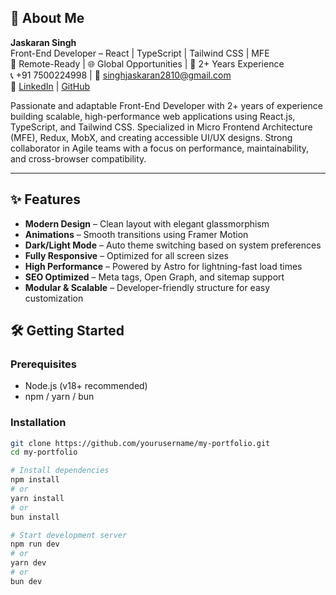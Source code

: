 ## 💼 About Me

**Jaskaran Singh**  
Front-End Developer – React | TypeScript | Tailwind CSS | MFE  
📍 Remote-Ready | 🌐 Global Opportunities | 🧠 2+ Years Experience  
📞 +91 7500224998 | 📧 singhjaskaran2810@gmail.com  
🔗 [LinkedIn](#) | [GitHub](#)

Passionate and adaptable Front-End Developer with 2+ years of experience building scalable, high-performance web applications using React.js, TypeScript, and Tailwind CSS. Specialized in Micro Frontend Architecture (MFE), Redux, MobX, and creating accessible UI/UX designs. Strong collaborator in Agile teams with a focus on performance, maintainability, and cross-browser compatibility.

---

## ✨ Features

- **Modern Design** – Clean layout with elegant glassmorphism
- **Animations** – Smooth transitions using Framer Motion
- **Dark/Light Mode** – Auto theme switching based on system preferences
- **Fully Responsive** – Optimized for all screen sizes
- **High Performance** – Powered by Astro for lightning-fast load times
- **SEO Optimized** – Meta tags, Open Graph, and sitemap support
- **Modular & Scalable** – Developer-friendly structure for easy customization

## 🛠 Getting Started

### Prerequisites

- Node.js (v18+ recommended)
- npm / yarn / bun

### Installation

```bash
git clone https://github.com/yourusername/my-portfolio.git
cd my-portfolio

# Install dependencies
npm install
# or
yarn install
# or
bun install

# Start development server
npm run dev
# or
yarn dev
# or
bun dev
